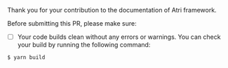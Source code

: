 Thank you for your contribution to the documentation of Atri framework. 

Before submitting this PR, please make sure:

- [ ] Your code builds clean without any errors or warnings. You can check your build by running the following command:
```
$ yarn build
```

